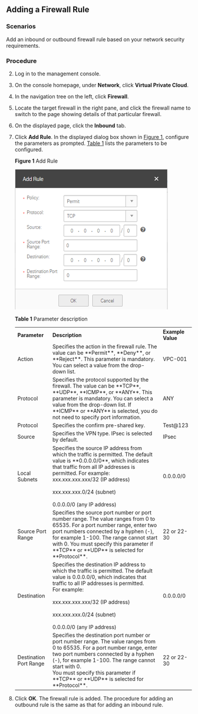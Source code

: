 ## Adding a Firewall Rule

### Scenarios

Add an inbound or outbound firewall rule based on your network security
requirements.

### Procedure

2.  Log in to the management console.

3.  On the console homepage, under **Network**, click **Virtual Private Cloud**.

4.  In the navigation tree on the left, click **Firewall**.

5.  Locate the target firewall in the right pane, and click the firewall name to
    switch to the page showing details of that particular firewall.

6.  On the displayed page, click the **Inbound** tab.

7.  Click **Add Rule**. In the displayed dialog box shown in <a href="#figure1">Figure 1</a>, configure the parameters as 	prompted. <a href="#table1">Table 1</a> lists the parameters to be configured.

    <a name="figure1">**Figure 1**</a> Add Rule

	![](figure/4.3.4.1-Add-firewall-rule.png)

	<a name="table1">**Table 1**</a> Parameter description

	<table>
      <tr>
         <th>Parameter</th>
         <th>Description</th>
         <th>Example Value</th>         
      
     </tr>
     <tr>
        <td>Action</td>
         <td>Specifies the action in the firewall rule. The value can be **Permit**, **Deny**, or **Reject**. This parameter is mandatory. You can select a value from the drop-down list.</td>
         <td>VPC-001</td>
       
     </tr>
    <tr>
        <td>Protocol</td>
         <td>Specifies the protocol supported by the firewall. The value can be **TCP**, **UDP**, **ICMP**, or **ANY**. This parameter is mandatory. You can select a value from the drop-down list. If **ICMP** or **ANY** is selected, you do not need to specify port information.</td>
         <td>ANY</td>
       
     </tr>
	<tr>
        <td>Protocol</td>
         <td>Specifies the confirm pre-shared key.</td>
         <td>Test@123</td>
       
     </tr>
	<tr>
        <td>Source</td>
         <td>Specifies the VPN type. IPsec is selected by default.</td>
         <td>IPsec</td>
       
     </tr>
	<tr>
        <td>Local Subnets</td>
         <td>Specifies the source IP address from which the traffic is permitted.
		The default value is **0.0.0.0/0**, which indicates that traffic from all IP addresses is permitted.
		For example:
		<br>xxx.xxx.xxx.xxx/32 (IP address)</br>
		<br>xxx.xxx.xxx.0/24 (subnet)</br>
		<br>0.0.0.0/0 (any IP address)</br>
			</td>
         <td>0.0.0.0/0
		</td>
       
     </tr>
	<tr>
        <td>Source Port Range</td>
         <td>Specifies the source port number or port number range. The value ranges from 0 to 65535. For a port number range, enter two port numbers connected by a hyphen (-), for example 1-100. The range cannot start with 0.
		You must specify this parameter if **TCP** or **UDP** is selected for **Protocol**.
		</td>
         <td>22 or 22-30
		</td>
       
     </tr>
	<tr>
        <td>Destination</td>
         <td>Specifies the destination IP address to which the traffic is permitted.
			The default value is 0.0.0.0/0, which indicates that traffic to all IP addresses is permitted.
			<br>For example:</br>
			<br>xxx.xxx.xxx.xxx/32 (IP address)</br>
			<br>xxx.xxx.xxx.0/24 (subnet)</br>
			<br>0.0.0.0/0 (any IP address)</br>
		</td>
         <td>0.0.0.0/0
		</td>
       
     </tr>

	<tr>
        <td>Destination Port Range</td>
         <td>Specifies the destination port number or port number range. The value ranges from 0 to 65535. For a port number range, enter two port numbers connected by a hyphen (-), for example 1-100. The range cannot start with 0.
		<br>You must specify this parameter if **TCP** or **UDP** is selected for **Protocol**.</br>

	</td>
         <td>22 or 22-30
		</td>
       
     </tr>
	</table>



1. Click **OK**.
	The firewall rule is added. The procedure for adding an outbound rule is the same as that for adding an inbound rule.
